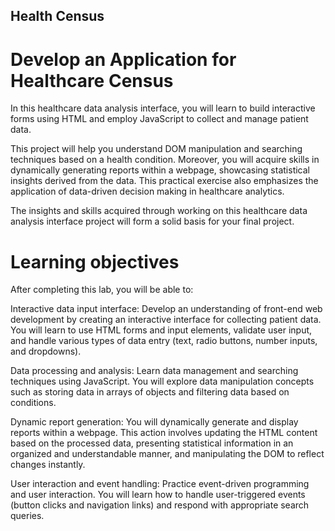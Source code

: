 <h2>Health Census</h2>
<h1>Develop an Application for Healthcare Census</h1>

In this healthcare data analysis interface, you will learn to build interactive forms using HTML and employ JavaScript to collect and manage patient data.

This project will help you understand DOM manipulation and searching techniques based on a health condition. Moreover, you will acquire skills in dynamically generating reports within a webpage, showcasing statistical insights derived from the data. This practical exercise also emphasizes the application of data-driven decision making in healthcare analytics.

The insights and skills acquired through working on this healthcare data analysis interface project will form a solid basis for your final project.

<h1>Learning objectives</h1>
<p>After completing this lab, you will be able to:

Interactive data input interface: Develop an understanding of front-end web development by creating an interactive interface for collecting patient data. You will learn to use HTML forms and input elements, validate user input, and handle various types of data entry (text, radio buttons, number inputs, and dropdowns).

Data processing and analysis: Learn data management and searching techniques using JavaScript. You will explore data manipulation concepts such as storing data in arrays of objects and filtering data based on conditions.

Dynamic report generation: You will dynamically generate and display reports within a webpage. This action involves updating the HTML content based on the processed data, presenting statistical information in an organized and understandable manner, and manipulating the DOM to reflect changes instantly.

User interaction and event handling: Practice event-driven programming and user interaction. You will learn how to handle user-triggered events (button clicks and navigation links) and respond with appropriate search queries.</p>





